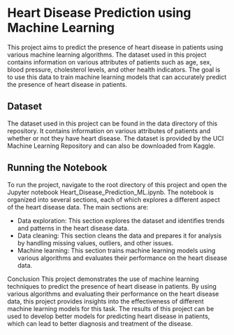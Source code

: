 # Heart Disease Prediction using Machine Learning
This project aims to predict the presence of heart disease in patients using various machine learning algorithms. The dataset used in this project contains information on various attributes of patients such as age, sex, blood pressure, cholesterol levels, and other health indicators. The goal is to use this data to train machine learning models that can accurately predict the presence of heart disease in patients.

## Dataset
The dataset used in this project can be found in the data directory of this repository. It contains information on various attributes of patients and whether or not they have heart disease. The dataset is provided by the UCI Machine Learning Repository and can also be downloaded from Kaggle.

## Running the Notebook
To run the project, navigate to the root directory of this project and open the Jupyter notebook Heart_Disease_Prediction_ML.ipynb. The notebook is organized into several sections, each of which explores a different aspect of the heart disease data. The main sections are:
- Data exploration: This section explores the dataset and identifies trends and patterns in the heart disease data.
- Data cleaning: This section cleans the data and prepares it for analysis by handling missing values, outliers, and other issues.
- Machine learning: This section trains machine learning models using various algorithms and evaluates their performance on the heart disease data.


Conclusion
This project demonstrates the use of machine learning techniques to predict the presence of heart disease in patients. By using various algorithms and evaluating their performance on the heart disease data, this project provides insights into the effectiveness of different machine learning models for this task. The results of this project can be used to develop better models for predicting heart disease in patients, which can lead to better diagnosis and treatment of the disease.
